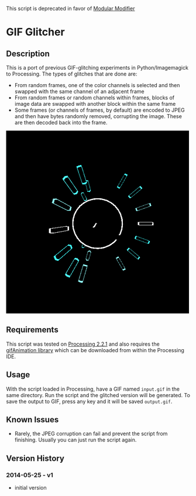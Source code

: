 This script is deprecated in favor of [Modular Modifier](https://github.com/ianharmon/modular-modifier)

# GIF Glitcher

## Description

This is a port of previous GIF-glitching experiments in Python/Imagemagick to Processing. The types of glitches that are done are:

  * From random frames, one of the color channels is selected and then swapped with the same channel of an adjacent frame
  * From random frames or random channels within frames, blocks of image data are swapped with another block within the same frame
  * Some frames (or channels of frames, by default) are encoded to JPEG and then have bytes randomly removed, corrupting the image. These are then decoded back into the frame.

![example](example.gif)

## Requirements

This script was tested on [Processing 2.2.1](https://www.processing.org/download/) and also requires the [gifAnimation library](http://extrapixel.github.io/gif-animation/) which can be downloaded from within the Processing IDE.

## Usage

With the script loaded in Processing, have a GIF named `input.gif` in the same directory. Run the script and the glitched version will be generated. To save the output to GIF, press any key and it will be saved `output.gif`.

## Known Issues

  * Rarely, the JPEG corruption can fail and prevent the script from finishing. Usually you can just run the script again.

## Version History

### 2014-05-25 - v1

  * initial version
